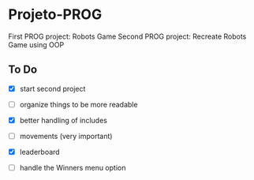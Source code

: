 # Projeto-PROG
First PROG project: Robots Game
Second PROG project: Recreate Robots Game using OOP

## To Do
- [x] start second project
- [ ] organize things to be more readable
- [x] better handling of includes
- [ ] movements (very important)
- [x] leaderboard 
- [ ] handle the Winners menu option





